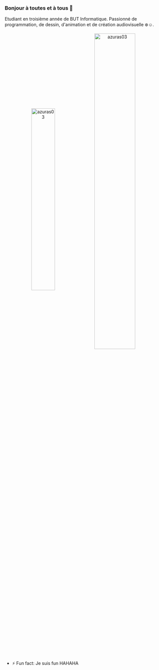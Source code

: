 ### Bonjour à toutes et à tous 👋

Etudiant en troisième année de BUT Informatique. Passionné de programmation, de dessin, d'animation et de création audiovisuelle ❄️☺️.

<div align="center">
    <img align="center" width="38.5%" src="https://github-readme-stats.vercel.app/api/top-langs?username=azuras03&show_icons=true&locale=en&layout=compact" alt="azuras03" />
    <img align="center" width="50.7%" src="https://github-readme-stats.vercel.app/api?username=azuras03&show_icons=true&locale=en" alt="azuras03" /><!--&include_all_commits=true-->
</div>


- ⚡ Fun fact: Je suis fun HAHAHA
